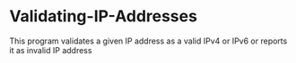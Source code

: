 # Validating-IP-Addresses
This program validates a given IP address as a valid IPv4 or IPv6 or reports it as invalid IP address
